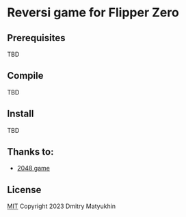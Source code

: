 # Reversi game for Flipper Zero
## Prerequisites
TBD

## Compile
TBD

## Install
TBD

## Thanks to:
- [2048 game](https://github.com/eugene-kirzhanov/flipper-zero-2048-game)

## License
[MIT](LICENSE)
Copyright 2023 Dmitry Matyukhin
